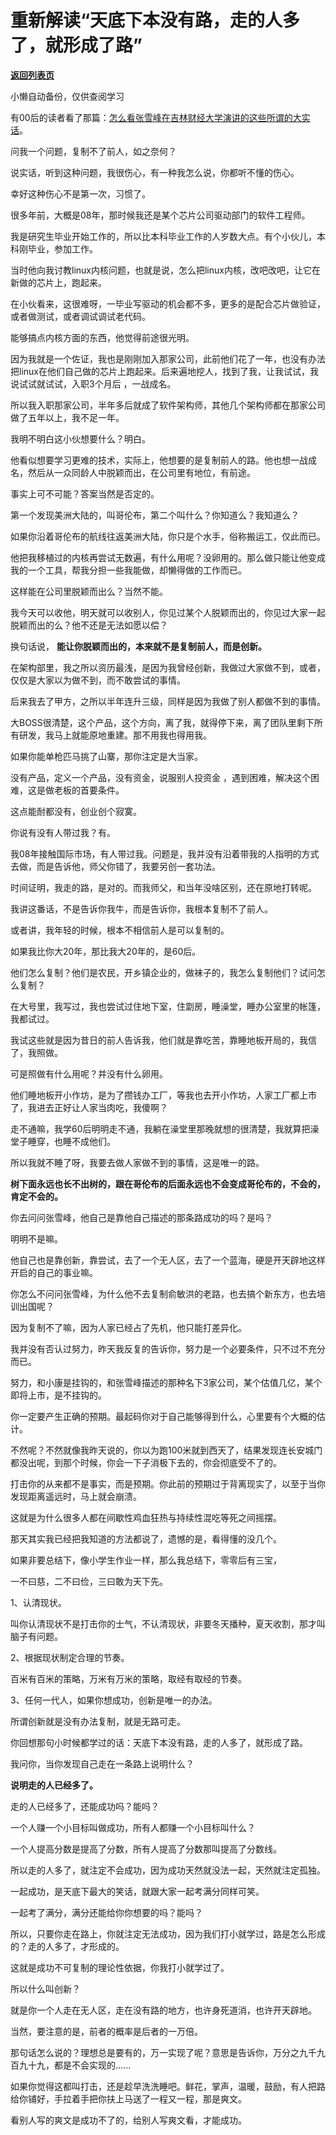# 重新解读“天底下本没有路，走的人多了，就形成了路”

[**返回列表页**](/gzh/记忆承载)

小懒自动备份，仅供查阅学习

有00后的读者看了那篇：[怎么看张雪峰在吉林财经大学演讲的这些所谓的大实话](http://mp.weixin.qq.com/s?__biz=MzU0MjYwNDU2Mw==&mid=2247502838&idx=1&sn=8a305ab691ae7639a97a23a9b86d31b8&chksm=fb1aa78acc6d2e9c1519ac03576bc07dd5c86418c3dbdc5527408b3cb8152051d8b582dea700&scene=21#wechat_redirect)。  

  

问我一个问题，复制不了前人，如之奈何？

  

说实话，听到这种问题，我很伤心，有一种我怎么说，你都听不懂的伤心。  

  

幸好这种伤心不是第一次，习惯了。  

  

很多年前，大概是08年，那时候我还是某个芯片公司驱动部门的软件工程师。  

  

我是研究生毕业开始工作的，所以比本科毕业工作的人岁数大点。有个小伙儿，本科刚毕业，参加工作。

  

当时他向我讨教linux内核问题，也就是说，怎么把linux内核，改吧改吧，让它在新做的芯片上，跑起来。

  

在小伙看来，这很难呀，一毕业写驱动的机会都不多，更多的是配合芯片做验证，或者做测试，或者调试调试老代码。  

  

能够搞点内核方面的东西，他觉得前途很光明。

  

因为我就是一个佐证，我也是刚刚加入那家公司，此前他们花了一年，也没有办法把linux在他们自己做的芯片上跑起来。后来遍地挖人，找到了我，让我试试，我说试试就试试，入职3个月后
，一战成名。

  

所以我入职那家公司，半年多后就成了软件架构师，其他几个架构师都在那家公司做了五年以上，我不足一年。  

  

我明不明白这小伙想要什么？明白。  

  

他看似想要学习更难的技术，实际上，他想要的是复制前人的路。他也想一战成名，然后从一众同龄人中脱颖而出，在公司里有地位，有前途。

  

事实上可不可能？答案当然是否定的。

  

第一个发现美洲大陆的，叫哥伦布，第二个叫什么？你知道么？我知道么？

  

如果你沿着哥伦布的航线往返美洲大陆，你只是个水手，俗称搬运工，仅此而已。  

  

他把我移植过的内核再尝试无数遍，有什么用呢？没卵用的。那么做只能让他变成我的一个工具，帮我分担一些我能做，却懒得做的工作而已。

  

这样能在公司里脱颖而出么？当然不能。  

  

我今天可以收他，明天就可以收别人，你见过某个人脱颖而出的，你见过大家一起脱颖而出的么？他不还是无法如愿以偿？

  

换句话说， **能让你脱颖而出的，本来就不是复制前人，而是创新。**

  

在架构部里，我之所以资历最浅，是因为我曾经创新，我做过大家做不到，或者，仅仅是大家以为做不到，而不敢尝试的事情。

  

后来我去了甲方，之所以半年连升三级，同样是因为我做了别人都做不到的事情。

  

大BOSS很清楚，这个产品，这个方向，离了我，就得停下来，离了团队里剩下所有研发，我马上就能原地重建。那不用我也得用我。

  

如果你能单枪匹马挑了山寨，那你注定是大当家。  

  

没有产品，定义一个产品，没有资金，说服别人投资金 ，遇到困难，解决这个困难，这是做老板的首要条件。

  

这点能耐都没有，创业创个寂寞。

  

你说有没有人带过我？有。  

  

我08年接触国际市场，有人带过我。问题是，我并没有沿着带我的人指明的方式去做，而是告诉他，师父你错了，我要另创一套功法。  

  

时间证明，我走的路，是对的。而我师父，和当年没啥区别，还在原地打转呢。

  

我讲这番话，不是告诉你我牛，而是告诉你，我根本复制不了前人。  

  

或者讲，我年轻的时候，根本不相信前人是可以复制的。  

  

如果我比你大20年，那比我大20年的，是60后。

  

他们怎么复制？他们是农民，开乡镇企业的，做袜子的，我怎么复制他们？试问怎么复制？  

  

在大号里，我写过，我也尝试过住地下室，住劏房，睡澡堂，睡办公室里的帐篷，我都试过。  

  

我试这些就是因为昔日的前人告诉我，他们就是靠吃苦，靠睡地板开局的，我信了，我照做。

  

可是照做有什么用呢？并没有什么卵用。  

  

他们睡地板开小作坊，是为了攒钱办工厂，等我也去开小作坊，人家工厂都上市了，我进去正好让人家当肉吃，我傻啊？  

  

走不通嘛，我学60后明明走不通，我躺在澡堂里那晚就想的很清楚，我就算把澡堂子睡穿，也睡不成他们。  

  

所以我就不睡了呀，我要去做人家做不到的事情，这是唯一的路。  

  

 **树下面永远也长不出树的，跟在哥伦布的后面永远也不会变成哥伦布的，不会的，肯定不会的。**

  

你去问问张雪峰，他自己是靠他自己描述的那条路成功的吗？是吗？  

  

明明不是嘛。

  

他自己也是靠创新，靠尝试，去了一个无人区，去了一个蓝海，硬是开天辟地这样开启的自己的事业嘛。

  

你怎么不问问张雪峰，为什么他不去复制俞敏洪的老路，也去搞个新东方，也去培训出国呢？

  

因为复制不了嘛，因为人家已经占了先机，他只能打差异化。  

  

我并没有否认过努力，昨天我反复的告诉你，努力是一个必要条件，只不过不充分而已。  

  

努力，和小康是挂钩的，和张雪峰描述的那种名下3家公司，某个估值几亿，某个即将上市，是不挂钩的。

  

你一定要产生正确的预期。最起码你对于自己能够得到什么，心里要有个大概的估计。

  

不然呢？不然就像我昨天说的，你以为跑100米就到西天了，结果发现连长安城门都没出呢，到那个时候，你会一下子消极下去的，你会彻底受不了的。

  

打击你的从来都不是事实，而是预期。你此前的预期过于背离现实了，以至于当你发现距离遥远时，马上就会崩溃。

  

这就是为什么很多人都在间歇性鸡血狂热与持续性混吃等死之间摇摆。

  

那天其实我已经把我知道的方法都说了，遗憾的是，看得懂的没几个。

  

如果非要总结下，像小学生作业一样，那么我总结下，零零后有三宝，

一不曰慈，二不曰俭，三曰敢为天下先。

  

1、认清现状。

  

叫你认清现状不是打击你的士气，不认清现状，非要冬天播种，夏天收割，那才叫脑子有问题。

  

2、根据现状制定合理的节奏。

  

百米有百米的策略，万米有万米的策略，取经有取经的节奏。  

  

3、任何一代人，如果你想成功，创新是唯一的办法。

  

所谓创新就是没有办法复制，就是无路可走。  

  

你回想那句小时候都学过的话：天底下本没有路，走的人多了，就形成了路。

  

我问你，当你发现自己走在一条路上说明什么？  

  

 **说明走的人已经多了。**

  

走的人已经多了，还能成功吗？能吗？

  

一个人赚一个小目标叫做成功，所有人都赚一个小目标叫什么？

  

一个人提高分数是提高了分数，所有人提高了分数那叫提高了分数线。

  

所以走的人多了，就注定不会成功，因为成功天然就没法一起，天然就注定孤独。  

  

一起成功，是天底下最大的笑话，就跟大家一起考满分同样可笑。

  

一起考了满分，满分还能给你你想要的吗？能吗？  

  

所以，只要你走在路上，你就注定无法成功，因为我们打小就学过，路是怎么形成的？走的人多了，才形成的。  

  

这就是成功不可复制的理论性依据，你我打小就学过了。  

  

所以什么叫创新？  

  

就是你一个人走在无人区，走在没有路的地方，也许身死道消，也许开天辟地。

  

当然，要注意的是，前者的概率是后者的一万倍。  

  

那句话怎么说的？理想总是要有的，万一实现了呢？意思是告诉你，万分之九千九百九十九，都是不会实现的......

  

如果你觉得这都叫打击，还是趁早洗洗睡吧。鲜花，掌声，温暖，鼓励，有人把路给你铺好，手拉着手把你扶上马送了一程又一程，那是爽文。  

  

看别人写的爽文是成功不了的，给别人写爽文看，才能成功。

